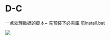 # D-C
一点处理数据的脚本~
先预装下必需库 见install.bat

![](https://github.com/entangle1993/Data-Coping/blob/master/sz.jpg?raw=true)
